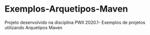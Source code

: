 # Exemplos-Arquetipos-Maven
Projeto desenvolvido na disciplina PWII 2020.1- Exemplos de projetos utilizando Arquetipos Maven
